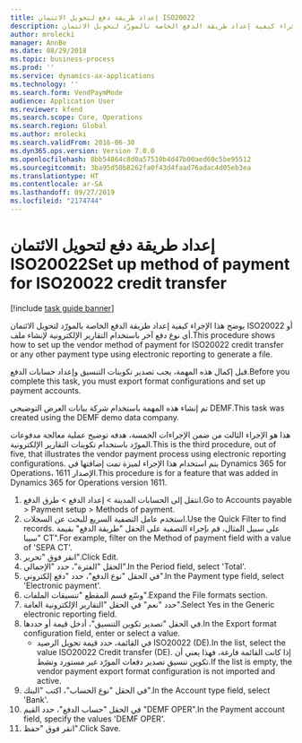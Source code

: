 ```yaml
---
title: إعداد طريقة دفع لتحويل الائتمان ISO20022
description: يوضح هذا الإجراء كيفية إعداد طريقة الدفع الخاصة بالمورّد لتحويل الائتمان ISO20022 أو أي نوع دفع آخر باستخدام التقارير الإلكترونية لإنشاء ملف.
author: mrolecki
manager: AnnBe
ms.date: 08/29/2018
ms.topic: business-process
ms.prod: ''
ms.service: dynamics-ax-applications
ms.technology: ''
ms.search.form: VendPaymMode
audience: Application User
ms.reviewer: kfend
ms.search.scope: Core, Operations
ms.search.region: Global
ms.author: mrolecki
ms.search.validFrom: 2016-06-30
ms.dyn365.ops.version: Version 7.0.0
ms.openlocfilehash: 8bb54864c8d0a57510b4d47b00aed60c5be95512
ms.sourcegitcommit: 3ba95d50b8262fa0f43d4faad76adac4d05eb3ea
ms.translationtype: HT
ms.contentlocale: ar-SA
ms.lasthandoff: 09/27/2019
ms.locfileid: "2174744"
---
```

# <a name="set-up-method-of-payment-for-iso20022-credit-transfer"></a><span data-ttu-id="0d33a-103">إعداد طريقة دفع لتحويل الائتمان ISO20022</span><span class="sxs-lookup"><span data-stu-id="0d33a-103">Set up method of payment for ISO20022 credit transfer</span></span>

[!include [task guide banner](../../includes/task-guide-banner.md)]

<span data-ttu-id="0d33a-104">يوضح هذا الإجراء كيفية إعداد طريقة الدفع الخاصة بالمورّد لتحويل الائتمان ISO20022 أو أي نوع دفع آخر باستخدام التقارير الإلكترونية لإنشاء ملف.</span><span class="sxs-lookup"><span data-stu-id="0d33a-104">This procedure shows how to set up the vendor method of payment for ISO20022 credit transfer or any other payment type using electronic reporting to generate a file.</span></span> 

<span data-ttu-id="0d33a-105">قبل إكمال هذه المهمة، يجب تصدير تكوينات التنسيق وإعداد حسابات الدفع.</span><span class="sxs-lookup"><span data-stu-id="0d33a-105">Before you complete this task, you must export format configurations and set up payment accounts.</span></span>

<span data-ttu-id="0d33a-106">تم إنشاء هذه المهمة باستخدام شركة بيانات العرض التوضيحي DEMF.</span><span class="sxs-lookup"><span data-stu-id="0d33a-106">This task was created using the DEMF demo data company.</span></span>

<span data-ttu-id="0d33a-107">هذا هو الإجراء الثالث من ضمن الإجراءات الخمسة، هدفه توضيح عملية معالجة مدفوعات المورّد باستخدام تكوينات التقارير الإلكترونية.</span><span class="sxs-lookup"><span data-stu-id="0d33a-107">This is the third procedure, out of five, that illustrates the vendor payment process using electronic reporting configurations.</span></span> <span data-ttu-id="0d33a-108">يتم استخدام هذا الإجراء لميزة تمت إضافتها في Dynamics 365 for Operations، الإصدار 1611.</span><span class="sxs-lookup"><span data-stu-id="0d33a-108">This procedure is for a feature that was added in Dynamics 365 for Operations version 1611.</span></span>

1. <span data-ttu-id="0d33a-109">انتقل إلى الحسابات المدينة > إعداد الدفع‬ > طرق الدفع.</span><span class="sxs-lookup"><span data-stu-id="0d33a-109">Go to Accounts payable > Payment setup > Methods of payment.</span></span>
2. <span data-ttu-id="0d33a-110">استخدم عامل التصفية السريع للبحث عن السجلات.</span><span class="sxs-lookup"><span data-stu-id="0d33a-110">Use the Quick Filter to find records.</span></span> <span data-ttu-id="0d33a-111">على سبيل المثال، قم بإجراء التصفية على الحقل "طريقة الدفع" بقيمة "سيبا CT".</span><span class="sxs-lookup"><span data-stu-id="0d33a-111">For example, filter on the Method of payment field with a value of 'SEPA CT'.</span></span>
3. <span data-ttu-id="0d33a-112">انقر فوق "تحرير".</span><span class="sxs-lookup"><span data-stu-id="0d33a-112">Click Edit.</span></span>
4. <span data-ttu-id="0d33a-113">الحقل "الفترة"، حدد "الإجمالي".</span><span class="sxs-lookup"><span data-stu-id="0d33a-113">In the Period field, select 'Total'.</span></span>
5. <span data-ttu-id="0d33a-114">في الحقل "نوع الدفع"، حدد "دفع إلكتروني".</span><span class="sxs-lookup"><span data-stu-id="0d33a-114">In the Payment type field, select 'Electronic payment'.</span></span>
6. <span data-ttu-id="0d33a-115">وسّع قسم المقطع "تنسيقات الملفات".</span><span class="sxs-lookup"><span data-stu-id="0d33a-115">Expand the File formats section.</span></span>
7. <span data-ttu-id="0d33a-116">حدد "نعم" في الحقل "التقارير الإلكترونية العامة‬".</span><span class="sxs-lookup"><span data-stu-id="0d33a-116">Select Yes in the Generic electronic reporting field.</span></span>
8. <span data-ttu-id="0d33a-117">في الحقل "تصدير تكوين التنسيق‬"، أدخل قيمة أو حددها.</span><span class="sxs-lookup"><span data-stu-id="0d33a-117">In the Export format configuration field, enter or select a value.</span></span>
    * <span data-ttu-id="0d33a-118">في القائمة، حدد قيمة تحويل الرصيد ISO20022 (DE).</span><span class="sxs-lookup"><span data-stu-id="0d33a-118">In the list, select the value ISO20022 Credit transfer (DE).</span></span> <span data-ttu-id="0d33a-119">إذا كانت القائمة فارغة، فهذا يعني أن تكوين تنسيق تصدير دفعات المورّد غير مستورد ونشط.</span><span class="sxs-lookup"><span data-stu-id="0d33a-119">If the list is empty, the vendor payment export format configuration is not imported and active.</span></span>  
9. <span data-ttu-id="0d33a-120">في الحقل "نوع الحساب"، اكتب "البنك‬".</span><span class="sxs-lookup"><span data-stu-id="0d33a-120">In the Account type field, select 'Bank'.</span></span>
10. <span data-ttu-id="0d33a-121">في الحقل "حساب الدفع"، حدد القيم "DEMF OPER".</span><span class="sxs-lookup"><span data-stu-id="0d33a-121">In the Payment account field, specify the values 'DEMF OPER'.</span></span>
11. <span data-ttu-id="0d33a-122">انقر فوق "حفظ".</span><span class="sxs-lookup"><span data-stu-id="0d33a-122">Click Save.</span></span>

